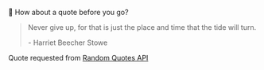 📣 How about a quote before you go?

> Never give up, for that is just the place and time that the tide will turn.
>
> <p>- Harriet Beecher Stowe</p>

Quote requested from [Random Quotes API](https://github.com/lukePeavey/quotable)
